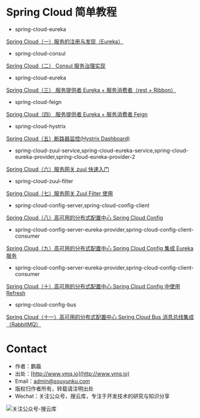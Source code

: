 # Spring Cloud 简单教程

- spring-cloud-eureka

[Spring Cloud（一）服务的注册与发现（Eureka）](http://www.ymq.io/2017/11/22/spring-cloud-eureka/)

- spring-cloud-consul

[Spring Cloud（二） Consul 服务治理实现](http://www.ymq.io/2017/11/26/spring-cloud-consul/)

- spring-cloud-eureka

[Spring Cloud（三） 服务提供者 Eureka + 服务消费者（rest + Ribbon）](http://www.ymq.io/2017/12/05/spring-cloud-ribbon-rest/)

- spring-cloud-feign

[Spring Cloud（四） 服务提供者 Eureka + 服务消费者 Feign](http://www.ymq.io/2017/12/06/spring-cloud-feign/)

- spring-cloud-hystrix  

[Spring Cloud（五）断路器监控(Hystrix Dashboard)](http://www.ymq.io/2017/12/07/spring-cloud-hystrix-dashboard/)

- spring-cloud-zuul-service,spring-cloud-eureka-service,spring-cloud-eureka-provider,spring-cloud-eureka-provider-2

[Spring Cloud（六）服务网关 zuul 快速入门](http://www.ymq.io/2017/12/10/spring-cloud-zuul/)

- spring-cloud-zuul-filter

[Spring Cloud（七）服务网关 Zuul Filter 使用](http://www.ymq.io/2017/12/11/spring-cloud-zuul-filter/)

- spring-cloud-config-server,spring-cloud-config-client

[Spring Cloud（八）高可用的分布式配置中心 Spring Cloud Config](http://www.ymq.io/2017/12/13/spring-cloud-config/)

- spring-cloud-config-server-eureka-provider,spring-cloud-config-client-consumer

[Spring Cloud（九）高可用的分布式配置中心 Spring Cloud Config 集成 Eureka 服务](http://www.ymq.io/2017/12/14/spring-cloud-config-eureka/)

- spring-cloud-config-server-eureka-provider,spring-cloud-config-client-consumer

[Spring Cloud（十）高可用的分布式配置中心 Spring Cloud Config 中使用 Refresh](http://www.ymq.io/2017/12/23/spring-cloud-config-eureka-refresh/)

- spring-cloud-config-bus

[Spring Cloud（十一）高可用的分布式配置中心 Spring Cloud Bus 消息总线集成（RabbitMQ）](http://www.ymq.io/2017/12/24/spring-cloud-config-bus-rabbitMQ/)

# Contact

 - 作者：鹏磊  
 - 出处：[http://www.ymq.io](http://www.ymq.io)  
 - Email：[admin@souyunku.com](admin@souyunku.com)  
 - 版权归作者所有，转载请注明出处
 - Wechat：关注公众号，搜云库，专注于开发技术的研究与知识分享
 
![关注公众号-搜云库](http://www.ymq.io/images/souyunku.png "搜云库")
